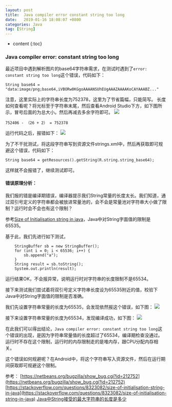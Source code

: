 ```yaml
---
layout: post
title:  Java compiler error constant string too long
date:   2019-01-16 18:08:07 +0800
categories: Java
tag: [String]
---
```


* content
{:toc}



### Java compiler error: constant string too long

最近项目中遇到解析图片的base64字符串需求，在测试时遇到了`error: constant string too long`这个错误，代码如下：

```
String base64 = "data:image/png;base64,iVBORw0KGgoAAAANSUhEUgAAAZAAAAKoCAYAAABZ..."
```

注意，这里实际上的字符串长度为752378，这里为了节省篇幅，只能简写。
长度如何查看呢？将光标至于字符串末尾，然后查看Android Studio下方，如下图所示，冒号后面的为总大小。然后再减去多余字符即可。
![](https://tinytongtong-1255688482.cos.ap-beijing.myqcloud.com/WX20190116-173832.png)

```
752406 - （26 + 2） = 752378
```

运行代码之后，报错如下：
![](https://tinytongtong-1255688482.cos.ap-beijing.myqcloud.com/WX20190116-174245.png)

为了不干扰测试，将这段字符串写到资源文件strings.xml中，然后再获取即可规避这个错误，代码如下：

```
String base64 = getResources().getString(R.string.string_base64);
```

这样就不会报错了，继续测试即可。

#### 错误原理分析：
我们报的错是编译期错误，编译器提示我们String常量的长度太长。我们知道，通过双引号定义的字符串都会被放进常量池的，会不会是常量池对字符串大小做了限制？运行时会不会也有这个限制？

参考[Size of Initialisation string in java](https://stackoverflow.com/questions/8323082/size-of-initialisation-string-in-java)，Java中对String字面值的限制是65535。

基于此，我们先进行如下测试，

```
    StringBuffer sb = new StringBuffer();
    for (int i = 0; i < 65536; i++) {
        sb.append("a");
    }
    String result = sb.toString();
    System.out.println(result);
```

运行结果OK，不会报异常，说明运行时对字符串的长度限制不是65534。

接下来测试我们尝试着将双引号定义字符串长度设为65535附近的值，校验下Java中对String字面值的限制是否准确。

我们先设置字符串常量的长度为65535，会发现依然报这个错误，如下图：
![](https://tinytongtong-1255688482.cos.ap-beijing.myqcloud.com/WX20190116-180149.png)

接下来设置字符串常量的长度为65534，发现编译成功，如下图：
![](https://tinytongtong-1255688482.cos.ap-beijing.myqcloud.com/WX20190116-180256.png)

在此我们可以得出结论，`Java compiler error: constant string too long`这个错误的出现，是因为字符串常量值的长度超过了65534，编译期检查没通过。运行时不存在这个限制，运行时的内存限制走的是堆内存，跟CPU分配内存相关。

这个错误如何规避呢？在Android中，将这个字符串写入资源文件，然后在运行期间获取即可规避这个限制。

参考：
[https://netbeans.org/bugzilla/show_bug.cgi?id=212752](https://netbeans.org/bugzilla/show_bug.cgi?id=212752)
[https://stackoverflow.com/questions/8323082/size-of-initialisation-string-in-java](https://stackoverflow.com/questions/8323082/size-of-initialisation-string-in-java)
[Java中String接受的最大字符串的长度是多少](https://blog.csdn.net/wolfking0608/article/details/78583944)
